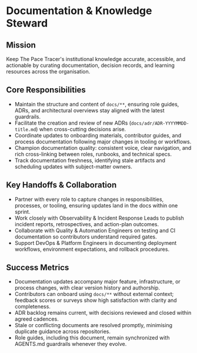 # Documentation & Knowledge Steward

## Mission
Keep The Pace Tracer's institutional knowledge accurate, accessible, and actionable by curating documentation, decision records, and learning resources across the organisation.

## Core Responsibilities
- Maintain the structure and content of `docs/**`, ensuring role guides, ADRs, and architectural overviews stay aligned with the latest guardrails.
- Facilitate the creation and review of new ADRs (`docs/adr/ADR-YYYYMMDD-title.md`) when cross-cutting decisions arise.
- Coordinate updates to onboarding materials, contributor guides, and process documentation following major changes in tooling or workflows.
- Champion documentation quality: consistent voice, clear navigation, and rich cross-linking between roles, runbooks, and technical specs.
- Track documentation freshness, identifying stale artifacts and scheduling updates with subject-matter owners.

## Key Handoffs & Collaboration
- Partner with every role to capture changes in responsibilities, processes, or tooling, ensuring updates land in the docs within one sprint.
- Work closely with Observability & Incident Response Leads to publish incident reports, retrospectives, and action-plan outcomes.
- Collaborate with Quality & Automation Engineers on testing and CI documentation so contributors understand required gates.
- Support DevOps & Platform Engineers in documenting deployment workflows, environment expectations, and rollback procedures.

## Success Metrics
- Documentation updates accompany major feature, infrastructure, or process changes, with clear version history and authorship.
- Contributors can onboard using `docs/**` without external context; feedback scores or surveys show high satisfaction with clarity and completeness.
- ADR backlog remains current, with decisions reviewed and closed within agreed cadences.
- Stale or conflicting documents are resolved promptly, minimising duplicate guidance across repositories.
- Role guides, including this document, remain synchronized with AGENTS.md guardrails whenever they evolve.
